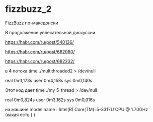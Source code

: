 # fizzbuzz_2
FizzBuzz по-македонски

В продолжение увлекательной дискуссии

https://habr.com/ru/post/540136/

https://habr.com/ru/post/682080/

https://habr.com/ru/post/682332/

в 4 потока
time ./multithreaded2 > /dev/null

real	0m1,173s
user	0m4,158s
sys 	0m0,140s

Этот код дает 
time ./my_5_thread > /dev/null

real	0m0,824s
user	0m3,162s
sys 	0m0,016s

на машине
model name	: Intel(R) Core(TM) i5-3317U CPU @ 1.70GHz
(какая есть ) )
